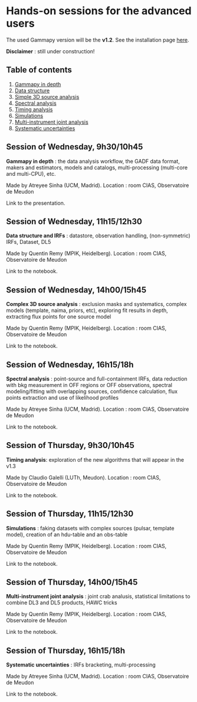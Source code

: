 # Hands-on sessions for the advanced users

The used Gammapy version will be the **v1.2**. See the installation page 
[here](https://docs.gammapy.org/1.2/getting-started/install.html).

**Disclaimer** : still under construction!

## Table of contents
1. [Gammapy in depth](#intro)
2. [Data structure](#data)
3. [Simple 3D source analysis](#tdana)
4. [Spectral analysis](#spec)
5. [Timing analysis](#time)
6. [Simulations](#simu)
7. [Multi-instrument joint analysis](#mia)
8. [Systematic uncertainties](#syst)

<a name="intro"></a>
## Session of Wednesday, 9h30/10h45
**Gammapy in depth** : the data analysis workflow, the GADF data format, makers and estimators, models and catalogs, 
multi-processing (multi-core and multi-CPU), etc.

Made by Atreyee Sinha (UCM, Madrid). Location : room CIAS, Observatoire de Meudon

Link to the presentation.

<a name="data"></a>
## Session of Wednesday, 11h15/12h30
**Data structure and IRFs** : datastore, observation handling, (non-symmetric) IRFs, Dataset, DL5

Made by Quentin Remy (MPIK, Heidelberg). Location : room CIAS, Observatoire de Meudon

Link to the notebook.

<a name="tdana"></a>
## Session of Wednesday, 14h00/15h45
**Complex 3D source analysis** : exclusion masks and systematics, complex models (template, naima, priors, etc),
exploring fit results in depth, extracting flux points for one source model

Made by Quentin Remy (MPIK, Heidelberg). Location : room CIAS, Observatoire de Meudon

Link to the notebook.

<a name="spec"></a>
## Session of Wednesday, 16h15/18h
**Spectral analysis** : point-source and full-containment IRFs, data reduction with bkg measurement in OFF regions or 
OFF observations, spectral modeling/fitting with overlapping sources, confidence calculation, flux points extraction 
and use of likelihood profiles

Made by Atreyee Sinha (UCM, Madrid). Location : room CIAS, Observatoire de Meudon

Link to the notebook.

<a name="time"></a>
## Session of Thursday, 9h30/10h45
**Timing analysis**: exploration of the new algorithms that will appear in the v1.3

Made by Claudio Galelli (LUTh, Meudon). Location : room CIAS, Observatoire de Meudon

Link to the notebook.

<a name="simu"></a>
## Session of Thursday, 11h15/12h30
**Simulations** : faking datasets with complex sources (pulsar, template model), creation of an hdu-table and an 
obs-table

Made by Quentin Remy (MPIK, Heidelberg). Location : room CIAS, Observatoire de Meudon

Link to the notebook.

<a name="mia"></a>
## Session of Thursday, 14h00/15h45
**Multi-instrument joint analysis** : joint crab analusis, statistical limitations to combine DL3 and DL5 products, HAWC tricks

Made by Quentin Remy (MPIK, Heidelberg). Location : room CIAS, Observatoire de Meudon

Link to the notebook.

<a name="syst"></a>
## Session of Thursday, 16h15/18h
**Systematic uncertainties** : IRFs bracketing, multi-processing 

Made by Atreyee Sinha (UCM, Madrid). Location : room CIAS, Observatoire de Meudon

Link to the notebook.
